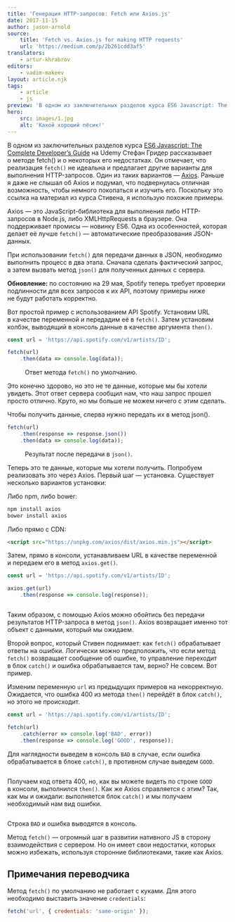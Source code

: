 ```yaml
---
title: 'Генерация HTTP-запросов: Fetch или Axios.js'
date: 2017-11-15
author: jason-arnold
source:
    title: 'Fetch vs. Axios.js for making HTTP requests'
    url: 'https://medium.com/p/2b261cdd3af5'
translators:
    - artur-khrabrov
editors:
    - vadim-makeev
layout: article.njk
tags:
    - article
    - js
preview: 'В одном из заключительных разделов курса ES6 Javascript: The Complete Developer’s Guide на Udemy Стефан Гридер рассказывает о методе fetch() и о некоторых его недостатках. Он отмечает, что реализация fetch() не идеальна и предлагает другие варианты для выполнения HTTP-запросов. Один из таких вариантов — Axios.'
hero:
    src: images/1.jpg
    alt: 'Какой хороший пёсик!'
---
```


В одном из заключительных разделов курса [ES6 Javascript: The Complete Developer’s Guide](https://www.udemy.com/javascript-es6-tutorial/learn/v4/overview) на Udemy Стефан Гридер рассказывает о методе fetch() и о некоторых его недостатках. Он отмечает, что реализация `fetch()` не идеальна и предлагает другие варианты для выполнения HTTP-запросов. Один из таких вариантов — [Axios](https://www.npmjs.com/package/axios). Раньше я даже не слышал об Axios и подумал, что подвернулась отличная возможность, чтобы немного покопаться и изучить его. Поскольку это ссылка на материал из курса Стивена, я использую похожие примеры.

Axios — это JavaScript-библиотека для выполнения либо HTTP-запросов в Node.js, либо XMLHttpRequests в браузере. Она поддерживает промисы — новинку ES6. Одна из особенностей, которая делает её лучше `fetch()` — автоматические преобразования JSON-данных.

При использовании `fetch()` для передачи данных в JSON, необходимо выполнить процесс в два этапа. Сначала сделать фактический запрос, а затем вызвать метод `json()` для полученных данных с сервера.

**Обновление:** по состоянию на 29 мая, Spotify теперь требует проверки подлинности для всех запросов к их API, поэтому примеры ниже не будут работать корректно.

Вот простой пример c использованием API Spotify. Установим URL в качестве переменной и передадим её в `fetch()`. Затем установим колбэк, выводящий в консоль данные в качестве аргумента `then()`.

```js
const url = 'https://api.spotify.com/v1/artists/ID';

fetch(url)
    .then(data => console.log(data));
```

<figure>
    <img src="images/2.png" alt="">
    <figcaption>Ответ метода <code>fetch()</code> по умолчанию.</figcaption>
</figure>

Это конечно здорово, но это не те данные, которые мы бы хотели увидеть. Этот ответ сервера сообщил нам, что наш запрос прошел просто отлично. Круто, но мы больше не можем ничего с этим сделать.

Чтобы получить данные, сперва нужно передать их в метод json().

```js
fetch(url)
    .then(response => response.json())
    .then(data => console.log(data));
```

<figure>
    <img src="images/3.png" alt="">
    <figcaption>Результат после передачи в <code>json()</code>.</figcaption>
</figure>

Теперь это те данные, которые мы хотели получить. Попробуем реализовать это через Axios. Первый шаг — установка. Существует несколько вариантов установки:

Либо npm, либо bower:

```sh
npm install axios
bower install axios
```

Либо прямо с CDN:

```html
<script src="https://unpkg.com/axios/dist/axios.min.js"></script>
```

Затем, прямо в консоли, устанавливаем URL в качестве переменной и передаем его в метод `axios.get()`.

```js
const url = 'https://api.spotify.com/v1/artists/ID';

axios.get(url)
    .then(response => console.log(response));
```

<img src="images/4.png" alt="">

Таким образом, с помощью Axios можно обойтись без передачи результатов HTTP-запроса в метод `json()`. Axios возвращает именно тот объект с данными, который мы ожидаем.

Второй вопрос, который Стивен поднимает: как `fetch()` обрабатывает ответы на ошибки. Логически можно предположить, что если метод `fetch()` возвращает сообщение об ошибке, то управление переходит в блок `catch()` и ошибка обрабатывается там, верно? Не совсем. Вот пример.

Изменим переменную `url` из предыдущих примеров на некорректную. Ожидается, что ошибка 400 из метода `then()` перейдёт в блок `сatch()`, но этого не происходит.

```js
const url = 'https://api.spotify.com/v1/artists/ID';

fetch(url)
    .catch(error => console.log('BAD', error))
    .then(response => console.log('GOOD', response));
```

Для наглядности выведем в консоль `BAD` в случае, если ошибка обрабатывается в блоке `catch()`, в противном случае выведем `GOOD`.

<img src="images/5.png" alt="">

Получаем код ответа 400, но, как вы можете видеть по строке `GOOD` в консоли, выполнился `then()`. Как же Axios справляется с этим? Так, как мы и ожидали: выполняется блок `сatch()` и мы получаем необходимый нам вид ошибки.

<img src="images/6.png" alt="">

Строка `BAD` и ошибка выводятся в консоль.

Метод `fetch()` — огромный шаг в развитии нативного JS в сторону взаимодействия с сервером. Но он имеет свои недостатки, которых можно избежать, используя сторонние библиотеками, такие как Axios.

## Примечания переводчика

Метод `fetch()` по умолчанию не работает с куками. Для этого необходимо выставить значение `credentials`:

```js
fetch('url', { credentials: 'same-origin' });
```
